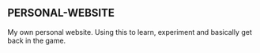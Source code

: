 ## PERSONAL-WEBSITE
My own personal website. Using this to learn, experiment and basically get back in the game.
